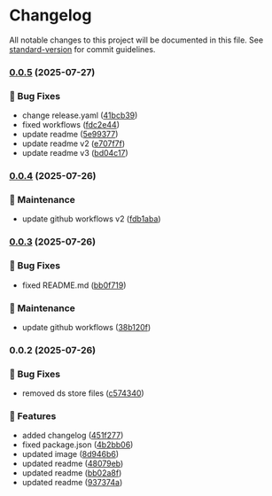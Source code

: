 # Changelog

All notable changes to this project will be documented in this file. See [standard-version](https://github.com/conventional-changelog/standard-version) for commit guidelines.

### [0.0.5](https://github.com/getracky/bounce-ui/compare/v0.0.4...v0.0.5) (2025-07-27)


### 🐛 Bug Fixes

* change release.yaml ([41bcb39](https://github.com/getracky/bounce-ui/commit/41bcb39f620f9b38d8e0ee68d042d625a5055cbe))
* fixed workflows ([fdc2e44](https://github.com/getracky/bounce-ui/commit/fdc2e44020e46ab43e563b1829d8634a53a246a6))
* update readme ([5e99377](https://github.com/getracky/bounce-ui/commit/5e99377dc522b765775154ffa6c85f32de0c2c3b))
* update readme v2 ([e707f7f](https://github.com/getracky/bounce-ui/commit/e707f7f0bfc9de41357c3dce5d817f0dd6b945e7))
* update readme v3 ([bd04c17](https://github.com/getracky/bounce-ui/commit/bd04c17dd7befe1a4724f2abc7a46f461fbf54d1))

### [0.0.4](https://github.com/getracky/bounce-ui/compare/v0.0.3...v0.0.4) (2025-07-26)


### 🔧 Maintenance

* update github workflows v2 ([fdb1aba](https://github.com/getracky/bounce-ui/commit/fdb1aba4c6d24cd00b262e8316668d6e9de71716))

### [0.0.3](https://github.com/getracky/bounce-ui/compare/v0.0.2...v0.0.3) (2025-07-26)


### 🐛 Bug Fixes

* fixed README.md ([bb0f719](https://github.com/getracky/bounce-ui/commit/bb0f719dea8d6f8feb13dec734941afea830deb6))


### 🔧 Maintenance

* update github workflows ([38b120f](https://github.com/getracky/bounce-ui/commit/38b120f034564aa8f1cf233b8c20e454d9dcc9fe))

### 0.0.2 (2025-07-26)


### 🐛 Bug Fixes

* removed ds store files ([c574340](https://github.com/getracky/bounce-ui/commit/c57434040f3a16032daa2414f2117db94a968d0a))


### 🚀 Features

* added changelog ([451f277](https://github.com/getracky/bounce-ui/commit/451f277a6e5e5486cc75f3832d116c3f083ef5ac))
* fixed package.json ([4b2bb06](https://github.com/getracky/bounce-ui/commit/4b2bb0688eba0d6bf0c9b5e6916e09ce1b6ae86d))
* updated image ([8d946b6](https://github.com/getracky/bounce-ui/commit/8d946b697992cacea2f15d8ef2880dfa8b93b940))
* updated readme ([48079eb](https://github.com/getracky/bounce-ui/commit/48079ebe3459e947b1fb940a34b9121ed68173d0))
* updated readme ([bb02a8f](https://github.com/getracky/bounce-ui/commit/bb02a8fa816e86d43a24d9147a5ea185319d7b86))
* updated readme ([937374a](https://github.com/getracky/bounce-ui/commit/937374a3f91b0a9faaf4b82a176a6bbd16c6c39a))
